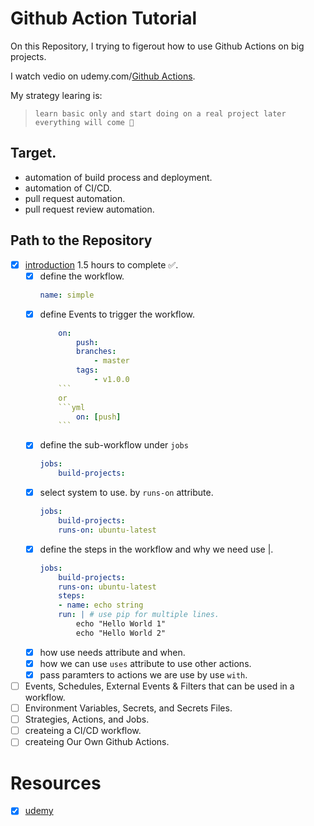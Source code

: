 # Github Action Tutorial
On this Repository, I trying to figerout how to use Github Actions on big projects.

I watch vedio on udemy.com/[Github Actions](https://www.udemy.com/course/github-actions/).

My strategy learing is: 

>`learn basic only and start doing on a real project later everything will come 🥸` 

## Target.
- automation of build process and deployment.
- automation of CI/CD.
- pull request automation.
- pull request review automation.
  
## Path to the Repository
- [x] [introduction](.github/workflows/simple.yml) 1.5 hours to complete ✅.
  - [x] define the workflow.
    ```yml
    name: simple
    ```
  - [x] define Events to trigger the workflow.
    ```yml
        on:
            push:
            branches:
                - master
            tags:
                - v1.0.0
        ```
        or 
        ```yml
            on: [push]
        ```

  - [x] define the sub-workflow under `jobs`
    ```yml
    jobs:
        build-projects:
    ```
  - [x] select system to use. by `runs-on` attribute.
    ```yml
    jobs:
        build-projects:
        runs-on: ubuntu-latest
    ```
  - [x] define the steps in the workflow and why we need use |.
    ```yml
    jobs:
        build-projects:
        runs-on: ubuntu-latest
        steps:
        - name: echo string
        run: | # use pip for multiple lines.
            echo "Hello World 1"
            echo "Hello World 2"
    ```
  - [x] how use needs attribute and when.
  - [x] how we can use `uses`  attribute to use other actions.
  - [x] pass paramters to actions we are use by use `with`.
- [ ] Events, Schedules, External Events & Filters that can be used in a workflow.
- [ ] Environment Variables, Secrets, and Secrets Files.
- [ ] Strategies, Actions, and Jobs.
- [ ] createing a CI/CD workflow.
- [ ] createing Our Own Github Actions.

# Resources
- [x] [udemy](https://www.udemy.com/course/github-actions/)